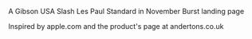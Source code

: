 A Gibson USA Slash Les Paul Standard in November Burst landing page

Inspired by apple.com and the product's page at andertons.co.uk
